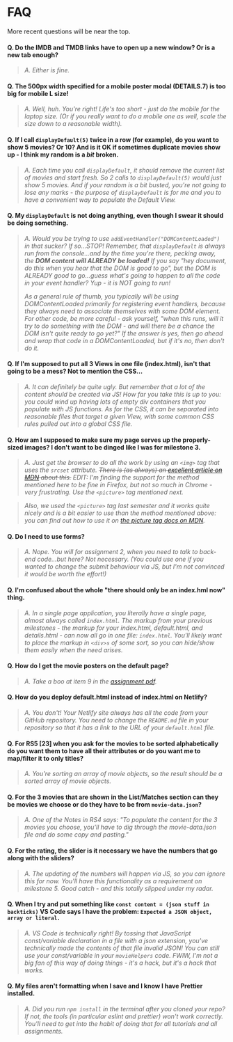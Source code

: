 # FAQ

More recent questions will be near the top.

#### Q. Do the IMDB and TMDB links have to open up a new window? Or is a new tab enough?

> _A. Either is fine._

#### Q. The 500px width specified for a mobile poster modal (DETAILS.7) is too big for mobile L size!

> _A. Well, huh. You're right! Life's too short - just do the mobile for the laptop size. (Or if you really want to do a mobile one as well, scale the size down to a reasonable width)._


#### Q. If I call `displayDefault(5)` twice in a row (for example), do you want to show 5 movies? Or 10? And is it OK if sometimes duplicate movies show up - I think my random is a _bit_ broken.

> _A. Each time you call `displayDefault`, it should remove the current list of movies and start fresh. So 2 calls to `displayDefault(5)` would just show 5 movies. And if your random is a bit busted, you're not going to lose any marks - the purpose of `displayDefault` is for me and you to have a convenient way to populate the Default View._



#### Q. My `displayDefault` is not doing anything, even though I **swear** it should be doing **something**.

> _A. Would you be trying to use `addEventHandler("DOMContentLoaded")` in that sucker? If so...STOP! Remember, that `displayDefault` is always run from the console...and by the time you're there, pecking away, the **DOM content will ALREADY be loaded!** If you say "hey document, do this when you hear that the DOM is good to go", but the DOM is ALREADY good to go...guess what's going to happen to all the code in your event handler? Yup - it is NOT going to run!_
>   
> _As a general rule of thumb, you typically will be using DOMContentLoaded primarily for registering event handlers, because they always need to associate themselves with some DOM element. For other code, be more careful - ask yourself, "when this runs, will it try to do something with the DOM - and will there be a chance the DOM isn't quite ready to go yet?" If the answer is yes, then go ahead and wrap that code in a DOMContentLoaded, but if it's no, then don't do it._


#### Q. If I'm supposed to put all 3 Views in one file (index.html), isn't that going to be a mess? Not to mention the CSS...

> _A. It can definitely be quite ugly. But remember that a lot of the content should be created via JS! How far you take this is up to you: you could wind up having lots of empty div containers that you populate with JS functions. As for the CSS, it can be separated into reasonable files that target a given View, with some common CSS rules  pulled out into a global CSS file._


#### Q. How am I supposed to make sure my page serves up the properly-sized images? I don't want to be dinged like I was for milestone 3.

> _A. Just get the browser to do all the work by using an `<img>` tag that uses the `srcset` attribute. ~~There is (as always) an [excellent article on MDN](https://developer.mozilla.org/en-US/docs/Learn/HTML/Multimedia_and_embedding/Responsive_images#resolution_switching_different_sizes) about this.~~ EDIT: I'm finding the support for the method mentioned here to be fine in Firefox, but not so much in Chrome - very frustrating. Use the `<picture>` tag mentioned next._

> _Also, we used the `<picture>` tag last semester and it works quite nicely and is a bit easier to use than the method mentioned above: you can find out how to use it on [the picture tag docs on MDN](https://developer.mozilla.org/en-US/docs/Web/HTML/Element/picture)._


#### Q. Do I need to use forms?

> _A. Nope. You will for assignment 2, when you need to talk to back-end code...but here? Not necessary. (You could use one if you wanted to change the submit behaviour via JS, but I'm not convinced it would be worth the effort!)_ 

#### Q. I'm confused about the whole "there should only be an index.hml now" thing.

> _A. In a single page application, you literally have a single page, almost always called `index.html`. The markup from your previous milestones - the markup for your index.html, default.html, and details.html - can now all go in one file: `index.html`. You'll likely want to place the markup in `<div>s` of some sort, so you can hide/show them easily when the need arises._ 

#### Q. How do I get the movie posters on the default page?

> _A. Take a boo at item 9 in the [assignment pdf](comp-3512-asg-1-winter-2020-current.pdf)._ 


#### Q. How do you deploy default.html instead of index.html on Netlify?

> _A. You don't! Your Netlify site always has all the code from your GitHub repository. You need to change the `README.md` file in your repository so that it has a link to the URL of your `default.html` file._ 

#### Q. For RS5 [23] when you ask for the movies to be sorted alphabetically do you want them to have all their attributes or do you want me to map/filter it to only titles?

> _A. You're sorting an array of movie objects, so the result should be a sorted array of movie objects._ 

#### Q.  For the 3 movies that are shown in the List/Matches section can they be movies we choose or do they have to be from `movie-data.json`?

> _A. One of the Notes in RS4 says: "To populate the content for the 3 movies you choose, you'll have to dig through the movie-data.json file and do some copy and pasting."_ 

#### Q. For the rating, the slider is it necessary we have the numbers that go along with the sliders?

> _A. The updating of the numbers will happen via JS, so you can ignore this for now. You'll have this functionality as a requirement on milestone 5. Good catch - and this totally slipped under my radar._ 

#### Q. When I try and put something like `const content = (json stuff in backticks)` VS Code says I have the problem: `Expected a JSON object, array or literal.`

> _A. VS Code is technically right! By tossing that JavaScript const/variable declaration in a file with a json extension, you've technically made the contents of that file invalid JSON! You can still use your const/variable in your `movieHelpers` code. FWIW, I'm not a big fan of this way of doing things - it's a hack, but it's a hack that works._ 

#### Q. My files aren't formatting when I save and I know I have Prettier installed.

>_A. Did you run `npm install` in the terminal after you cloned your repo? If not, the tools (in particular eslint and prettier) won't work correctly. You'll need to get into the habit of doing that for all tutorials and all assignments._ 
